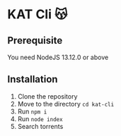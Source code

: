 # KAT Cli 😽

## Prerequisite

You need NodeJS 13.12.0 or above

## Installation

1. Clone the repository
2. Move to the directory `cd kat-cli`
3. Run `npm i`
4. Run `node index`
5. Search torrents
